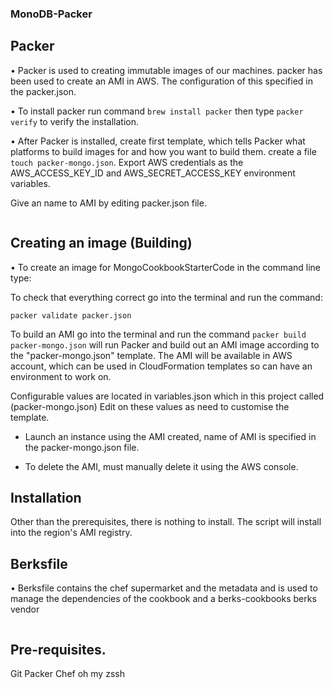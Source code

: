 ### MonoDB-Packer

## Packer
• Packer is used to creating immutable images of our machines. packer has been used to create an AMI in AWS. The configuration of this specified in the packer.json.


• To install packer run command ``` brew install packer ``` then type ``` packer verify ``` to verify the installation.

• After Packer is installed, create first template, which tells Packer what platforms to build images for and how you want to build them. create a file ``` touch packer-mongo.json ```. Export  AWS credentials as the AWS_ACCESS_KEY_ID and AWS_SECRET_ACCESS_KEY environment variables.

Give an name to AMI by editing packer.json file.

``` "ami_name": "<NAME>-{{timestamp}}"
```
## Creating an image (Building)
• To create an image for MongoCookbookStarterCode in the command line type:


To check that everything correct go into the terminal and run the command:
```
packer validate packer.json

```

To build an AMI go into the terminal and run the command  ``` packer build packer-mongo.json ``` will run Packer and build out an AMI image according to the "packer-mongo.json" template. The AMI will be available in AWS account, which can be used in CloudFormation templates so can have an environment to work on.

Configurable values are located in variables.json which in this project called (packer-mongo.json) Edit on these values as need to customise the template.


 - Launch an instance using the AMI created, name of AMI is specified in the packer-mongo.json file.

 - To delete the AMI,  must manually delete it using the AWS console.


## Installation
Other than the prerequisites, there is nothing to install. The script will install into the region's AMI registry.


## Berksfile

• Berksfile contains the chef supermarket and the metadata and is used to manage the dependencies of the cookbook and a berks-cookbooks berks vendor

``` berks vendor
```

## Pre-requisites.
Git
Packer
Chef
oh my zssh
